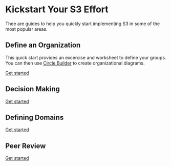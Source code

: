 # Kickstart Your S3 Effort

Thee are guides to help you quickly start implementing S3 in some of the most popular areas.

## Define an Organization

This quick start provides an excercise and worksheet to define your groups. You can then use [Circle Builder](/circle-builder/) to create organizational diagrams.

[Get started](/quick-start/define-organizations/)

## Decision Making

[Get started](/quick-start/decision-making/)

## Defining Domains

[Get started](/quick-start/defining-domains/)

## Peer Review

[Get started](/quick-start/peer-review/)
